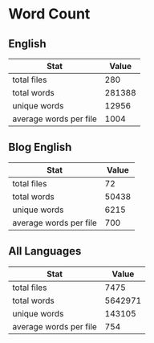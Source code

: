 # Word Count

## English

Stat | Value
---- | -----
total files | 280
total words | 281388
unique words | 12956
average words per file | 1004

## Blog English

Stat | Value
---- | -----
total files | 72
total words | 50438
unique words | 6215
average words per file | 700

## All Languages

Stat | Value
---- | -----
total files | 7475
total words | 5642971
unique words | 143105
average words per file | 754
